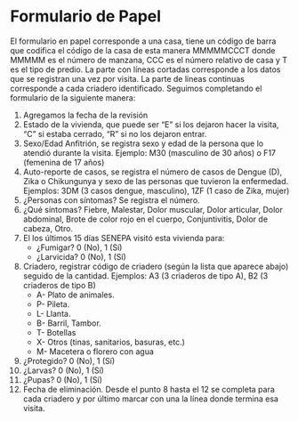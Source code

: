 Formulario de Papel
===================

El formulario en papel corresponde a una casa, tiene un código de barra que codifica el código de la casa de esta manera MMMMMCCCT donde MMMMM es el número de manzana, CCC es el número relativo de casa y T es el tipo de predio. La parte con líneas cortadas corresponde a los datos que se registran una vez por visita. La parte de lineas continuas corresponde a cada criadero identificado. 
Seguimos completando el formulario de la siguiente manera:
1.	Agregamos la fecha de la revisión
2.	Estado de la vivienda, que puede ser “E” si los dejaron hacer la visita, “C” si estaba cerrado, “R” si no los dejaron entrar.
3.	Sexo/Edad Anfitrión, se registra sexo y edad de la persona que lo atendió durante la visita. Ejemplo: M30 (masculino de 30 años) o F17 (femenina de 17 años)
4.	Auto-reporte de casos, se registra el número de casos de Dengue (D), Zika o Chikungunya y sexo de las personas que tuvieron la enfermedad. Ejemplos: 3DM (3 casos dengue, masculino), 1ZF (1 caso de Zika, mujer)
5.	¿Personas con síntomas? Se registra el número.
6.	¿Qué síntomas? Fiebre, Malestar, Dolor muscular, Dolor articular, Dolor abdominal, Brote de color rojo en el cuerpo, Conjuntivitis, Dolor de cabeza, Otro.
7.	El los últimos 15 días SENEPA visitó esta vivienda para:
    + ¿Fumigar? 0 (No), 1 (Sí)
    + ¿Larvicida? 0 (No), 1 (Sí)
8.	Criadero, registrar código de criadero (según la lista que aparece abajo) seguido de la cantidad. Ejemplos: A3 (3 criaderos de tipo A), B2 (3 criaderos de tipo B)
    + A- Plato de animales.
    + P- Pileta.
    + L- Llanta.
    + B- Barril, Tambor.
    + T- Botellas 
    + X- Otros (tinas, sanitarios, basuras, etc.)
    + M- Macetera o florero con agua
9.	¿Protegido? 0 (No), 1 (Sí)
10.	¿Larvas? 0 (No), 1 (Sí)
11.	¿Pupas? 0 (No), 1 (Sí)
12.	Fecha de eliminación.
Desde el punto 8 hasta el 12 se completa para cada criadero y por último marcar con una la línea donde termina esa visita.
